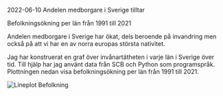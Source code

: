 2022-06-10
Andelen medborgare i Sverige tilltar

Befolkningsökning per län från 1991 till 2021

Andelen medborgare i Sverige har ökat, dels beroende på invandring men också på att vi har en av norra europas största nativitet.

Jag har konstruerat en graf över invånartätheten i varje län i Sverige över tid. Till hjälp har jag använt data från SCB och Python som programspråk. Plottningen nedan visa befolkningsökning per län från 1991 till 2021.

![Lineplot Befolkning](https://raw.githubusercontent.com/IoT-Dude/blogg_mtrl/main/Befolkningsökning_per_lan_1991_till_2021.png)

